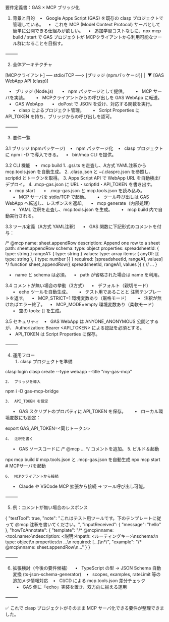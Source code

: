 要件定義書：GAS × MCP ブリッジ化

1. 背景と目的
   •   Google Apps Script (GAS) を既存の clasp プロジェクトで管理している。
   •   これを MCP (Model Context Protocol) サーバとして簡単に公開できる仕組みが欲しい。
   •   追加学習コストなしに、npx mcp build / start で GAS プロジェクトが MCPクライアントから利用可能なツール群になることを目指す。

⸻

2. 全体アーキテクチャ

[MCPクライアント] ── stdio/TCP ──> [ブリッジ (npmパッケージ)]
                                          │
                                          ▼
                                [GAS WebApp API (clasp)]

   •   ブリッジ (Node.js)
      •   npm パッケージとして提供。
      •   MCP サーバを実装。
      •   MCPクライアントからの呼び出しを GAS WebApp に転送。
   •   GAS WebApp
      •   doPost で JSON を受け、対応する関数を実行。
      •   clasp によるプロジェクト管理。
      •   Script Properties に API_TOKEN を持ち、ブリッジからの呼び出しを認可。

⸻

3. 要件一覧

3.1 ブリッジ (npmパッケージ)
   •   npm パッケージ化
   •   clasp プロジェクトに npm i -D で導入できる。
   •   bin/mcp CLI を提供。

3.2 CLI 機能
   •   mcp build
	1.	.gs/.ts を走査し、A方式 YAML注釈から mcp.tools.json を自動生成。
	2.	.clasp.json と ~/.clasprc.json を参照し、scriptId とトークンを取得。
	3.	Apps Script API で WebApp URL を自動検出/デプロイ。
	4.	.mcp-gas.json に URL・scriptId・API_TOKEN を書き出す。
   •   mcp start
      •   .mcp-gas.json と mcp.tools.json を読み込み。
      •   MCP サーバを stdio/TCP で起動。
      •   ツール呼び出しは GAS WebApp へ転送し、レスポンスを返却。
   •   mcp generate（内部処理）
      •   YAML 注釈を走査し、mcp.tools.json を生成。
      •   mcp build 内で自動実行される。

3.3 ツール定義（A方式 YAML注釈）
   •   GAS 関数に下記形式のコメントを付与：

/* @mcp
name: sheet.appendRow
description: Append one row to a sheet
path: sheet.appendRow
schema:
  type: object
  properties:
    spreadsheetId: { type: string }
    rangeA1: { type: string }
    values:
      type: array
      items: { anyOf: [{ type: string }, { type: number }] }
  required: [spreadsheetId, rangeA1, values]
*/
function sheet_appendRow({ spreadsheetId, rangeA1, values }) {
  // ...
}

   •   name と schema は必須。
   •   path が省略された場合は name を利用。

3.4 コメントが無い場合の挙動（3方式）
   •   デフォルト（親切モード）
      •   echo ツールを自動生成。
      •   テスト用であることと 注釈テンプレートを返す。
   •   MCP_STRICT=1 環境変数あり（厳格モード）
      •   注釈が無ければエラー終了。
   •   MCP_MODE=empty 環境変数あり（柔軟モード）
      •   空の tools: [] を生成。

3.5 セキュリティ
   •   GAS WebApp は ANYONE_ANONYMOUS 公開とするが、
Authorization: Bearer <API_TOKEN> による認証を必須とする。
   •   API_TOKEN は Script Properties に保存。

⸻

4. 運用フロー
	1.	clasp プロジェクトを準備

clasp login
clasp create --type webapp --title "my-gas-mcp"


	2.	ブリッジを導入

npm i -D gas-mcp-bridge


	3.	API_TOKEN を設定
      •   GAS スクリプトのプロパティに API_TOKEN を保存。
      •   ローカル環境変数にも設定：

export GAS_API_TOKEN=<同じトークン>


	4.	注釈を書く
      •   GAS ソースコードに /* @mcp ... */ コメントを追加。
	5.	ビルド＆起動

npx mcp build   # mcp.tools.json と .mcp-gas.json を自動生成
npx mcp start   # MCPサーバを起動


	6.	MCPクライアントから接続
      •   Claude や VSCode MCP 拡張から接続 → ツール呼び出し可能。

⸻

5. 例：コメントが無い場合のレスポンス

{
  "testTool": true,
  "note": "これはテスト用ツールです。下のテンプレートに従って @mcp 注釈を書いてください。",
  "inputReceived": { "message": "hello" },
  "howToAnnotate": {
    "template": "/* @mcp\nname: <tool.name>\ndescription: <説明>\npath: <ルーティングキー>\nschema:\n  type: object\n  properties:\n    ...\n  required: [...]\n*/",
    "example": "/* @mcp\nname: sheet.appendRow\n..."
  }
}


⸻

6. 拡張検討（今後の要件候補）
   •   TypeScript の型 → JSON Schema 自動変換 (ts-json-schema-generator)
   •   scopes, examples, rateLimit 等の追加メタ情報対応
   •   CI/CD による mcp.tools.json 差分チェック
   •   GAS 側に「echo」実装を置き、双方向に揃える運用

⸻

✅ これで clasp プロジェクトがそのまま MCP サーバ化できる要件が整理できました。
